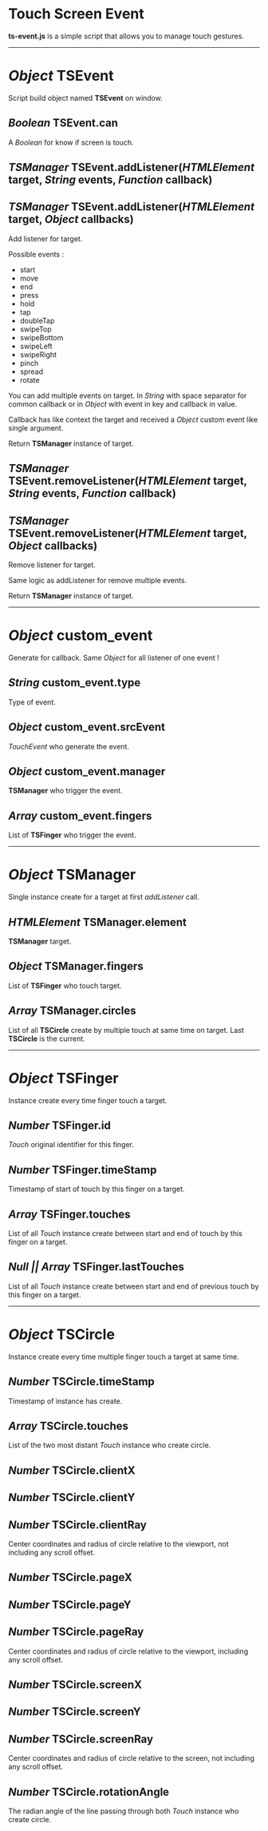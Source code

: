 # Touch Screen Event
<strong>ts-event.js</strong> is a simple script that allows you to manage touch gestures.

-----

# *Object* TSEvent
Script build object named __TSEvent__ on window.

## *Boolean* TSEvent.can
A *Boolean* for know if screen is touch.

## *TSManager* TSEvent.addListener(*HTMLElement* target, *String* events, *Function* callback)
## *TSManager* TSEvent.addListener(*HTMLElement* target, *Object* callbacks)
Add listener for target.

Possible events :
* start
* move
* end
* press
* hold
* tap
* doubleTap
* swipeTop
* swipeBottom
* swipeLeft
* swipeRight
* pinch
* spread
* rotate

You can add multiple events on target.
In *String* with space separator for common callback or in *Object* with event in key and callback in value.

Callback has like context the target and received a *Object* custom event like single argument.

Return __TSManager__ instance of target.

## *TSManager* TSEvent.removeListener(*HTMLElement* target, *String* events, *Function* callback)
## *TSManager* TSEvent.removeListener(*HTMLElement* target, *Object* callbacks)
Remove listener for target.

Same logic as addListener for remove multiple events.

Return __TSManager__ instance of target.

------

# *Object* custom_event
Generate for callback. Same *Object* for all listener of one event !

## *String* custom_event.type
Type of event.

## *Object* custom_event.srcEvent
*TouchEvent* who generate the event.

## *Object* custom_event.manager
__TSManager__ who trigger the event.

## *Array* custom_event.fingers
List of __TSFinger__ who trigger the event.

------

# *Object* TSManager
Single instance create for a target at first *addListener* call.

## *HTMLElement* TSManager.element
__TSManager__ target.

## *Object* TSManager.fingers
List of __TSFinger__ who touch target.

## *Array* TSManager.circles
List of all __TSCircle__ create by multiple touch at same time on target.
Last __TSCircle__ is the current.

------

# *Object* TSFinger
Instance create every time finger touch a target.

## *Number* TSFinger.id
*Touch* original identifier for this finger.

## *Number* TSFinger.timeStamp
Timestamp of start of touch by this finger on a target.

## *Array* TSFinger.touches
List of all *Touch* instance create between start and end of touch by this finger on a target.

## *Null || Array* TSFinger.lastTouches
List of all *Touch* instance create between start and end of previous touch by this finger on a target.

------

# *Object* TSCircle
Instance create every time multiple finger touch a target at same time.

## *Number* TSCircle.timeStamp
Timestamp of instance has create.

## *Array* TSCircle.touches
List of the two most distant *Touch* instance who create circle.

## *Number* TSCircle.clientX
## *Number* TSCircle.clientY
## *Number* TSCircle.clientRay
Center coordinates and radius of circle relative to the viewport, not including any scroll offset.

## *Number* TSCircle.pageX
## *Number* TSCircle.pageY
## *Number* TSCircle.pageRay
Center coordinates and radius of circle relative to the viewport, including any scroll offset.

## *Number* TSCircle.screenX
## *Number* TSCircle.screenY
## *Number* TSCircle.screenRay
Center coordinates and radius of circle relative to the screen, not including any scroll offset.

## *Number* TSCircle.rotationAngle
The radian angle of the line passing through both *Touch* instance who create circle.